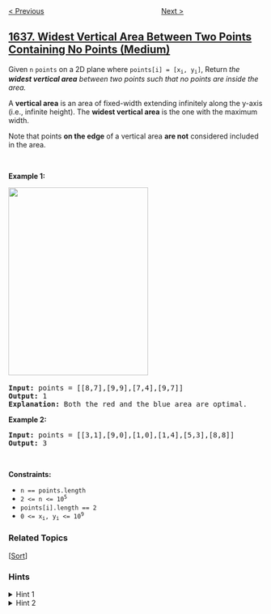 <!--|This file generated by command(leetcode description); DO NOT EDIT.    |-->
<!--+----------------------------------------------------------------------+-->
<!--|@author    openset <openset.wang@gmail.com>                           |-->
<!--|@link      https://github.com/openset                                 |-->
<!--|@home      https://github.com/openset/leetcode                        |-->
<!--+----------------------------------------------------------------------+-->

[< Previous](../sort-array-by-increasing-frequency "Sort Array by Increasing Frequency")
　　　　　　　　　　　　　　　　
[Next >](../count-substrings-that-differ-by-one-character "Count Substrings That Differ by One Character")

## [1637. Widest Vertical Area Between Two Points Containing No Points (Medium)](https://leetcode.com/problems/widest-vertical-area-between-two-points-containing-no-points "两点之间不包含任何点的最宽垂直面积")

<p>Given <code>n</code> <code>points</code> on a 2D plane where <code>points[i] = [x<sub>i</sub>, y<sub>i</sub>]</code>, Return<em>&nbsp;the <strong>widest vertical area</strong> between two points such that no points are inside the area.</em></p>

<p>A <strong>vertical area</strong> is an area of fixed-width extending infinitely along the y-axis (i.e., infinite height). The <strong>widest vertical area</strong> is the one with the maximum width.</p>

<p>Note that points <strong>on the edge</strong> of a vertical area <strong>are not</strong> considered included in the area.</p>

<p>&nbsp;</p>
<p><strong>Example 1:</strong></p>
<img alt="" src="https://assets.leetcode.com/uploads/2020/09/19/points3.png" style="width: 276px; height: 371px;" />​
<pre>
<strong>Input:</strong> points = [[8,7],[9,9],[7,4],[9,7]]
<strong>Output:</strong> 1
<strong>Explanation:</strong> Both the red and the blue area are optimal.
</pre>

<p><strong>Example 2:</strong></p>

<pre>
<strong>Input:</strong> points = [[3,1],[9,0],[1,0],[1,4],[5,3],[8,8]]
<strong>Output:</strong> 3
</pre>

<p>&nbsp;</p>
<p><strong>Constraints:</strong></p>

<ul>
	<li><code>n == points.length</code></li>
	<li><code>2 &lt;= n &lt;= 10<sup>5</sup></code></li>
	<li><code>points[i].length == 2</code></li>
	<li><code>0 &lt;= x<sub>i</sub>, y<sub>i</sub>&nbsp;&lt;= 10<sup>9</sup></code></li>
</ul>

### Related Topics
  [[Sort](../../tag/sort/README.md)]

### Hints
<details>
<summary>Hint 1</summary>
Try sorting the points
</details>

<details>
<summary>Hint 2</summary>
Think is the y-axis of a point relevant
</details>
